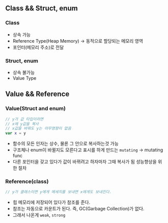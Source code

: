 ## Class && Struct, enum
### Class
- 상속 가능
- Reference Type(Heap Memory) -> 동적으로 할당되는 메모리 영역
- 포인터(메모리 주소)로 전달


### Struct, enum
- 상속 불가능
- Value Type

## Value && Reference

### Value(Struct and enum)
```swift
// y가 값 타입이라면
// x에 y값을 복사
// x값을 바꿔도 y는 아무영향이 없음
var x = y
```

- 함수의 모든 인자는 상수, 물론 그 안으로 복사하는것 가능
- 구조체나 enum이 바뀔지도 모른다고 표시를 하게 만드는 `mutating` -> mutating func
- 다른 포인터을 갖고 있다가 값이 바뀌려고 하자마자 그때 복사가 됨 성능향상을 위한 절차

### Reference(class)
```swift
// y가 클래스이면 y에게 메세지를 보내면 x에게도 보내진다.
```

- 힙 메모리에 저장되어 있다가 참조를 준다.
- 참조는 자동으로 카운트가 된다. 즉, GC(Garbage Collection)가 없다.
- 그래서 나온게 `weak`, `strong`
